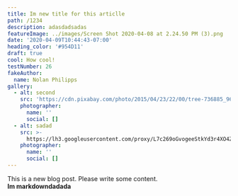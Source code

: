 ```yaml
---
title: Im new title for this articlle
path: /1234
description: adasdadsadas
featureImage: ../images/Screen Shot 2020-04-08 at 2.24.50 PM (3).png
date: '2020-04-09T10:44:43-07:00'
heading_color: '#954D11'
draft: true
cool: How cool!
testNumber: 26
fakeAuthor:
  name: Nolan Philipps
gallery:
  - alt: second
    src: 'https://cdn.pixabay.com/photo/2015/04/23/22/00/tree-736885_960_720.jpg'
    photographer:
      name: ''
      social: []
  - alt: sadad
    src: >-
      https://lh3.googleusercontent.com/proxy/L7c269oGvogeeStkYd3r4XO4ZwfHs6bvU3FQtOVrJq1r-WO_9wGj2UBSgIsBfVzvWVA78-3SP_U0oYR1Og__zXRYLM_9uVtDp9hL8FyF2YmBtyvkPMwS
    photographer:
      name: ''
      social: []
---
```

This is a new blog post. Please write some content.  
**Im markdowndadada** 